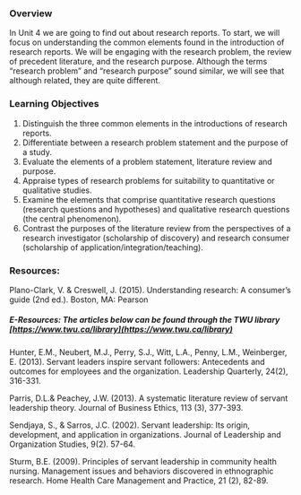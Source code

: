 ### Overview

In Unit 4 we are going to find out about research reports.  To start,  we will focus on understanding the common elements found in the introduction of research reports.  We will be engaging with the research problem, the review of precedent literature, and the research purpose.  Although the terms “research problem” and “research purpose” sound similar, we will see that although related, they are quite different.

### Learning Objectives

1. Distinguish the three common elements in the introductions of research reports.
2. Differentiate between a research problem statement and the purpose of a study.
3. Evaluate the elements of a problem statement, literature review and purpose.
4. Appraise types of research problems for suitability to quantitative or qualitative studies.
5. Examine the elements that comprise quantitative research questions \(research questions and hypotheses\) and qualitative research questions \(the central phenomenon\).
6. Contrast the purposes of the literature review from the perspectives of a research investigator \(scholarship of discovery\) and research consumer \(scholarship of application/integration/teaching\).

### Resources:

Plano-Clark, V. & Creswell, J. \(2015\). Understanding research: A consumer’s guide \(2nd ed.\). Boston, MA: Pearson

##### E-Resources: The articles below can be found through the TWU library [https://www.twu.ca/library](https://www.twu.ca/library)

Hunter, E.M., Neubert, M.J., Perry, S.J., Witt, L.A., Penny, L.M., Weinberger, E. \(2013\). Servant leaders inspire servant followers: Antecedents and outcomes for employees and the organization. Leadership Quarterly, 24\(2\), 316-331.

Parris, D.L.& Peachey, J.W. \(2013\). A systematic literature review of servant leadership theory. Journal of Business Ethics, 113 \(3\), 377-393.

Sendjaya, S., & Sarros, J.C. \(2002\). Servant leadership: Its origin, development, and application in organizations. Journal of Leadership and Organization Studies, 9\(2\). 57-64.

Sturm, B.E. \(2009\). Principles of servant leadership in community health nursing.  Management issues and behaviors discovered in ethnographic research. Home Health Care Management and Practice, 21 \(2\), 82-89.

